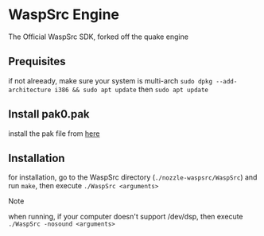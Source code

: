 # WaspSrc Engine

The Official WaspSrc SDK, forked off the quake engine

## Prequisites
if not alreeady, make sure your system is multi-arch `sudo dpkg --add-architecture i386 && sudo apt update` then `sudo apt update`

## Install pak0.pak
install the pak file from [here](https://archive.org/details/Quake_802)

## Installation
for installation, go to the WaspSrc directory (`./nozzle-waspsrc/WaspSrc`) and run `make`, then execute `./WaspSrc <arguments>`

> [!NOTE]
> when running, if your computer doesn't support /dev/dsp, then execute `./WaspSrc -nosound <arguments>`
